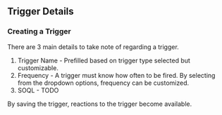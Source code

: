 ## Trigger Details

### Creating a Trigger

There are 3 main details to take note of regarding a trigger.

  1. Trigger Name - Prefilled based on trigger type selected but customizable.
  2. Frequency - A trigger must know how often to be fired. By selecting from the dropdown options, frequency can be customized.
  3. SOQL - TODO

By saving the trigger, reactions to the trigger become available.
